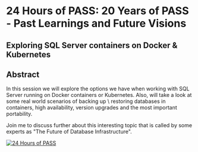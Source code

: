 # 24 Hours of PASS: 20 Years of PASS - Past Learnings and Future Visions
## Exploring SQL Server containers on Docker & Kubernetes

## Abstract
In this session we will explore the options we have when working with SQL Server running on Docker containers or Kubernetes. Also, will take a look at some real world scenarios of backing up \ restoring databases in containers, high availability, version upgrades and the most important portability.

Join me to discuss further about this interesting topic that is called by some experts as "The Future of Database Infrastructure".

[![24 Hours of PASS](https://img.youtube.com/vi/Nv3G-XhPvi4/maxresdefault.jpg)](https://youtu.be/Nv3G-XhPvi4 "24 Hours of PASS - Carlos Robles")

